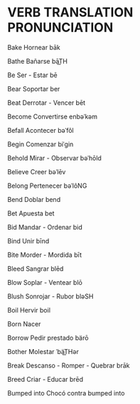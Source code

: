 
# VERB                  TRANSLATION                 PRONUNCIATION

Bake                    Hornear                     bāk

Bathe                   Bañarse                     bāT͟H

Be                      Ser - Estar                 bē 

Bear                    Soportar                    ber

Beat                    Derrotar - Vencer           bēt

Become                  Convertirse                 enbəˈkəm

Befall                  Acontecer                   bəˈfôl

Begin                   Comenzar                    biˈɡin

Behold                  Mirar - Observar            bəˈhōld

Believe                 Creer                       bəˈlēv

Belong                  Pertenecer                  bəˈlôNG

Bend                    Doblar                      bend

Bet                     Apuesta                     bet

Bid                     Mandar - Ordenar            bid

Bind                    Unir                        bīnd

Bite                    Morder - Mordida            bīt

Bleed                   Sangrar                     blēd

Blow                    Soplar - Ventear            blō

Blush                   Sonrojar - Rubor            bləSH

Boil                    Hervir                      boil

Born                    Nacer

Borrow                  Pedir prestado              bärō

Bother                  Molestar                    ˈbäT͟Hər

Break                   Descanso - Romper - Quebrar brāk

Breed                   Criar - Educar              brēd

Bumped into             Chocó contra                bumped into







